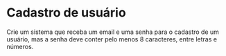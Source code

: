 # Cadastro de usuário

Crie um sistema que receba um email e uma senha para o cadastro de um usuário, mas a senha deve conter pelo menos 8 caracteres, entre letras e números.
